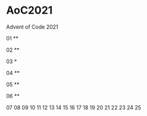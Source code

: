 # AoC2021
Advent of Code 2021

01 **

02 **

03 *

04 **

05 **

06 **

07
08
09
10
11
12
13
14
15
16
17
18
19
20
21
22
23
24
25

